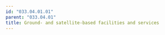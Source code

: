 ```yaml
---
id: "033.04.01.01"
parent: "033.04.01"
title: Ground- and satellite-based facilities and services
---
```

